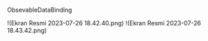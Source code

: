 ObsevableDataBinding

!(Ekran Resmi 2023-07-26 18.42.40.png)
!(Ekran Resmi 2023-07-26 18.43.42.png)
